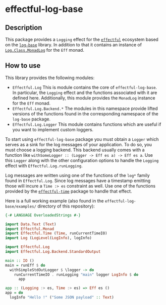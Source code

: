 # effectful-log-base

## Description

This package provides a `Logging` effect for the [`effectful`][effectful]
ecosystem based on the [`log-base`][log-base] library.
In addition to that it contains an instance of
[`Log.Class.MonadLog`](https://hackage.haskell.org/package/log-base-0.10.0.1/docs/Log-Class.html#t:MonadLog)
for the `Eff` monad.

## How to use

This library provides the following modules:

- `Effectful.Log`
  This is module contains the core of `effectful-log-base`. In particular, the
  `Logging` effect and the functions associated with it are defined here.
  Additionally, this module provides the `MonadLog` instance for the `Eff` monad.
- `Effectful.Log.Backend.*`
  The modules in this namespace provide lifted versions of the functions found
  in the corresponding namespace of the `log-base` package.
- `Effectful.Log.Logger`
  This module contains functions which are useful if you want to implement
  custom loggers.

To start using `effectful-log-base` package you must obtain a `Logger` which
serves as a sink for the log messages of your application.
To do so, you must choose a logging backend. This backend usually comes with a
function like `withSomeLogger :: (Logger -> Eff es a) -> Eff es a`.
Use this `Logger` along with the other configuration options to handle the
`Logging` effect with `Effectful.Log.runLogging`.

Log messages are written using one of the functions of the `log*` family found
in `Effectful.Log`. Since log messages have a timestamp emitting those will
incure a `Time :> es` constraint as well. Use one of the functions provided by
the [`effectful-time`][effectful-time] package to handle that effect.

Here is a full working example (also found in the `effectful-log-base/examples/`
directory of this repository):
```haskell
{-# LANGUAGE OverloadedStrings #-}

import Data.Text (Text)
import Effectful.Monad
import Effectful.Time (Time, runCurrentTimeIO)
import Log (LogLevel(LogInfo), logInfo)

import Effectful.Log
import Effectful.Log.Backend.StandardOutput

main :: IO ()
main = runEff $ do
  withSimpleStdOutLogger $ \logger -> do
    runCurrentTimeIO . runLogging "main" logger LogInfo $ do
      app

app :: (Logging :> es, Time :> es) => Eff es ()
app = do
  logInfo "Hello !" ("Some JSON payload" :: Text)
```

[effectful]: https://github.com/arybczak/effectful
[effectful-time]: https://github.com/Kleidukos/effectful-contrib/effectful-time
[log-base]: https://hackage.haskell.org/package/log-base
